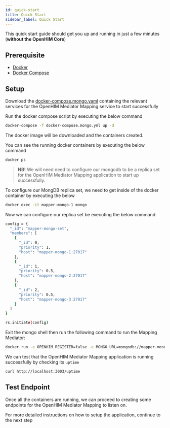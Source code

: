 ```yaml
---
id: quick-start
title: Quick Start
sidebar_label: Quick Start
---
```


This quick start guide should get you up and running in just a few minutes (**without the OpenHIM Core**)

## Prerequisite

- [Docker](https://docs.docker.com/get-docker/)
- [Docker Compose](https://docs.docker.com/compose/install/)

## Setup

Download the [docker-compose.mongo.yaml](https://github.com/jembi/openhim-mediator-mapping/blob/master/docker-compose.mongo.yml) containing the relevant services for the OpenHIM Mediator Mapping service to start successfully

Run the docker compose script by executing the below command

```sh
docker-compose -f docker-compose.mongo.yml up -d
```

The docker image will be downloaded and the containers created.

You can see the running docker containers by executing the below command

```sh
docker ps
```

> **NB!** We will need need to configure our mongodb to be a replica set for the OpenHIM Mediator Mapping application to start up successfully. <br />

To configure our MongDB replica set, we need to get inside of the docker container by executing the below

```sh
docker exec -it mapper-mongo-1 mongo
```

Now we can configure our replica set be executing the below command

```sh
config = {
  "_id": "mapper-mongo-set",
  "members": [
    {
      "_id": 0,
      "priority": 1,
      "host": "mapper-mongo-1:27017"
    },
    {
      "_id": 1,
      "priority": 0.5,
      "host": "mapper-mongo-2:27017"
    },
    {
      "_id": 2,
      "priority": 0.5,
      "host": "mapper-mongo-3:27017"
    }
  ]
}

rs.initiate(config)
```

Exit the mongo shell then run the following command to run the Mapping Mediator:

```sh
docker run -e OPENHIM_REGISTER=false -e MONGO_URL=mongodb://mapper-mongo-1:27017,mapper-mongo-2:27017,mapper-mongo-3:27017/mapping-mediator?replicaSet=mapper-mongo-set --network mapper-cluster-network --name mapper -p 3003:3003 -d jembi/openhim-mediator-mapping:latest
```

We can test that the OpenHIM Mediator Mapping application is running successfully by checking its `uptime`

```sh
curl http://localhost:3003/uptime
```

## Test Endpoint

Once all the containers are running, we can proceed to creating some endpoints for the OpenHIM Mediator Mapping to listen on.

For more detailed instructions on how to setup the application, continue to the next step
